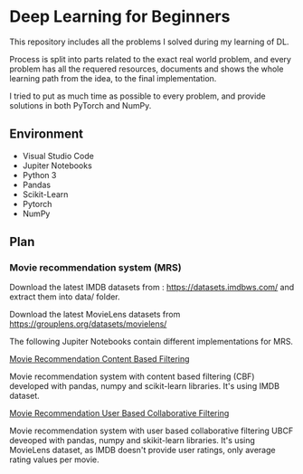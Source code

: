 # Deep Learning for Beginners

This repository includes all the problems I solved during my learning of DL.

Process is split into parts related to the exact real world problem, and every problem has all the requered resources,
documents and shows the whole learning path from the idea, to the final implementation.

I tried to put as much time as possible to every problem, and provide solutions in both PyTorch and NumPy.

## Environment

 * Visual Studio Code
 * Jupiter Notebooks
 * Python 3
 * Pandas
 * Scikit-Learn
 * Pytorch
 * NumPy 

## Plan

### Movie recommendation system (MRS)  

Download the latest IMDB datasets from : https://datasets.imdbws.com/
and extract them into data/ folder.  

Download the latest MovieLens datasets from https://grouplens.org/datasets/movielens/

The following Jupiter Notebooks contain different implementations for MRS.  


[Movie Recommendation Content Based Filtering](1.0_movie_recommendation_cbf.ipynb)  

Movie recommendation system with content based filtering (CBF) developed with pandas, numpy and scikit-learn libraries.
It's using IMDB dataset.

[Movie Recommendation User Based Collaborative Filtering](2.0_movie_recommendation_ubcf.ipynb)  

Movie recommendation system with user based collaborative filtering UBCF deveoped with pandas, numpy and skikit-learn libraries.
It's using MovieLens dataset, as IMDB doesn't provide user ratings, only average rating values per movie.





